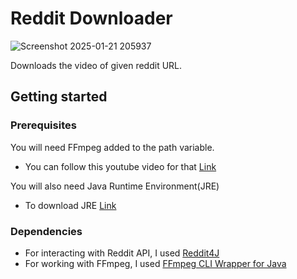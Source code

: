 # Reddit Downloader

![Screenshot 2025-01-21 205937](https://github.com/user-attachments/assets/9dcecfe4-f4e7-45a6-a69b-0a5be1d59255)

Downloads the video of given reddit URL.

## Getting started
### Prerequisites
You will need FFmpeg added to the path variable.
* You can follow this youtube video for that [Link](https://www.youtube.com/watch?v=6sim9aF3g2c)

You will also need Java Runtime Environment(JRE)
* To download JRE [Link](https://www.java.com/en/download/manual.jsp)

### Dependencies
* For interacting with Reddit API, I used [Reddit4J](https://github.com/masecla22/Reddit4J)
* For working with FFmpeg, I used [FFmpeg CLI Wrapper for Java](https://github.com/bramp/ffmpeg-cli-wrapper)
